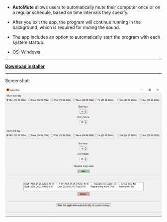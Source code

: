 - **AutoMute** allows users to automatically mute their computer once or on a regular schedule, based on time intervals they specify.

- After you exit the app, the program will continue running in the background, which is required for muting the sound.

- The app includes an option to automatically start the program with each system startup.

- OS: Windows

---
 
[**Download installer**](https://github.com/AleksanderWojsz/AutoMute/releases/download/v1.0.0/AutoMuteInstaller.msi)

---

Screenshot: 

![app screenshot](automute.png)
